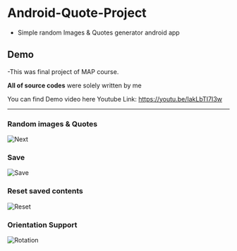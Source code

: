 # Android-Quote-Project

- Simple random Images & Quotes generator android app

## Demo

-This was final project of MAP course.

**All of source codes** were solely written by me

You can find Demo video here
Youtube Link: https://youtu.be/IakLbTI7I3w

---

### Random images & Quotes
![Next](https://user-images.githubusercontent.com/67274475/172070645-234e14e1-2f6b-4b8b-8af7-fda8e61942c1.gif)

### Save
![Save](https://user-images.githubusercontent.com/67274475/172070792-fa0b1c59-58a7-4782-a69e-e969893b8c75.gif)

### Reset saved contents
![Reset](https://user-images.githubusercontent.com/67274475/172070863-eb16ed22-3453-48e2-88ba-4fcf5911d2f3.gif)

### Orientation Support
![Rotation](https://user-images.githubusercontent.com/67274475/172070878-7936691a-4f51-47c9-a9aa-0ec3dbf4e352.gif)
